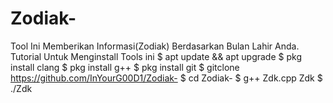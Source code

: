 # Zodiak-
Tool Ini Memberikan Informasi(Zodiak) Berdasarkan Bulan Lahir Anda.
Tutorial Untuk Menginstall Tools ini 
$ apt update && apt upgrade 
$ pkg install clang 
$ pkg install g++
$ pkg install git 
$ gitclone https://github.com/InYourG00D1/Zodiak-
$ cd Zodiak-
$ g++ Zdk.cpp Zdk
$ ./Zdk
